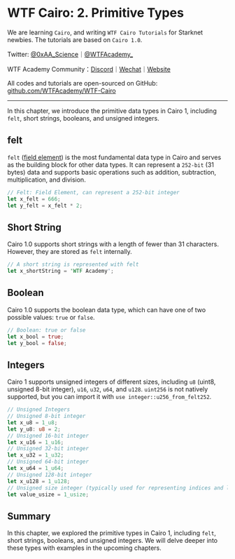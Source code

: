 # WTF Cairo: 2. Primitive Types

We are learning `Cairo`, and writing `WTF Cairo Tutorials` for Starknet newbies. The tutorials are based on `Cairo 1.0`.

Twitter: [@0xAA_Science](https://twitter.com/0xAA_Science)｜[@WTFAcademy_](https://twitter.com/WTFAcademy_)

WTF Academy Community：[Discord](https://discord.gg/5akcruXrsk)｜[Wechat](https://docs.google.com/forms/d/e/1FAIpQLSe4KGT8Sh6sJ7hedQRuIYirOoZK_85miz3dw7vA1-YjodgJ-A/viewform?usp=sf_link)｜[Website](https://wtf.academy)

All codes and tutorials are open-sourced on GitHub: [github.com/WTFAcademy/WTF-Cairo](https://github.com/WTFAcademy/WTF-Cairo)

---

In this chapter, we introduce the primitive data types in Cairo 1, including `felt`, short strings, booleans, and unsigned integers.

## felt

`felt` ([field element](https://en.wikipedia.org/wiki/Field_(mathematics))) is the most fundamental data type in Cairo and serves as the building block for other data types. It can represent a `252-bit` (31 bytes) data and supports basic operations such as addition, subtraction, multiplication, and division. 

```rust
// Felt: Field Element, can represent a 252-bit integer
let x_felt = 666;
let y_felt = x_felt * 2;
```

## Short String

Cairo 1.0 supports short strings with a length of fewer than 31 characters. However, they are stored as `felt` internally.

```rust
// A short string is represented with felt
let x_shortString = 'WTF Academy';
```

## Boolean

Cairo 1.0 supports the boolean data type, which can have one of two possible values: `true` or `false`.

```rust
// Boolean: true or false
let x_bool = true;
let y_bool = false;
```

## Integers

Cairo 1 supports unsigned integers of different sizes, including `u8` (uint8, unsigned 8-bit integer), `u16`, `u32`, `u64`, and `u128`. `uint256` is not natively supported, but you can import it with `use integer::u256_from_felt252`.

```rust
// Unsigned Integers
// Unsigned 8-bit integer
let x_u8 = 1_u8;
let y_u8: u8 = 2;
// Unsigned 16-bit integer
let x_u16 = 1_u16;
// Unsigned 32-bit integer
let x_u32 = 1_u32;
// Unsigned 64-bit integer
let x_u64 = 1_u64;
// Unsigned 128-bit integer
let x_u128 = 1_u128;
// Unsigned size integer (typically used for representing indices and lengths)
let value_usize = 1_usize;
```

## Summary

In this chapter, we explored the primitive types in Cairo 1, including `felt`, short strings, booleans, and unsigned integers. We will delve deeper into these types with examples in the upcoming chapters.